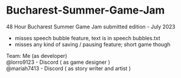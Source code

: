 # Bucharest-Summer-Game-Jam

48 Hour Bucharest Summer Game Jam submitted edition - July 2023
- misses speech bubble feature, text is in speech bubbles.txt
- misses any kind of saving / pausing feature; short game though

Team:
Me (as developer) \
@lorro9123 - Discord ( as game designer ) \
@mariah7413 - Discord ( as story writer and artist ) 
